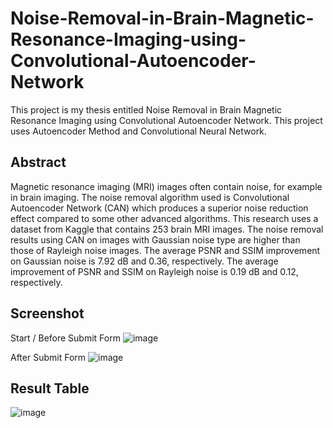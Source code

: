# Noise-Removal-in-Brain-Magnetic-Resonance-Imaging-using-Convolutional-Autoencoder-Network
This project is my thesis entitled Noise Removal in Brain Magnetic Resonance Imaging using Convolutional Autoencoder Network. This project uses Autoencoder Method and Convolutional Neural Network.

## Abstract
Magnetic resonance imaging (MRI) images often contain noise, for example in brain imaging. The noise removal algorithm used is Convolutional Autoencoder Network (CAN) which produces a superior noise reduction effect compared to some other advanced algorithms. This research uses a dataset from Kaggle that contains 253 brain MRI images. The noise removal results using CAN on images with Gaussian noise type are higher than those of Rayleigh noise images. The average PSNR and SSIM improvement on Gaussian noise is 7.92 dB and 0.36, respectively. The average improvement of PSNR and SSIM on Rayleigh noise is 0.19 dB and 0.12, respectively.

## Screenshot
Start / Before Submit Form
![image](https://github.com/Adyansyah/0-Noise-Removal-in-Brain-Magnetic-Resonance-Imaging-using-Convolutional-Autoencoder-Network/assets/89564230/6719fc34-3702-4271-bc0f-283383a8cef9)

After Submit Form
![image](https://github.com/Adyansyah/0-Noise-Removal-in-Brain-Magnetic-Resonance-Imaging-using-Convolutional-Autoencoder-Network/assets/89564230/a1d18f16-6e76-4f32-9c97-85385218d334)

## Result Table
![image](https://github.com/Adyansyah/0-Noise-Removal-in-Brain-Magnetic-Resonance-Imaging-using-Convolutional-Autoencoder-Network/assets/89564230/80313a6d-5dd4-44d9-b514-c9220fd222b0)
